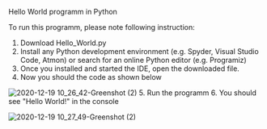 Hello World programm in Python

To run this programm, please note following instruction: 
1) Download Hello_World.py 
2) Install any Python development environment (e.g. Spyder, Visual Studio Code, Atmon) or search for an online Python editor (e.g. Programiz)
3) Once you installed and started the IDE, open the downloaded file. 
4) Now you should the code as shown below 

![2020-12-19 10_26_42-Greenshot (2)](https://user-images.githubusercontent.com/53038745/102686349-57ba2580-41e7-11eb-8039-db54db9910ff.png)
5. Run the programm
6. You should see "Hello World!" in the console

![2020-12-19 10_27_49-Greenshot (2)](https://user-images.githubusercontent.com/53038745/102686386-bd0e1680-41e7-11eb-81d5-67812595e44c.png)





